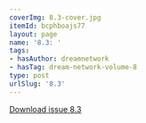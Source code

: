 ```yaml
---
coverImg: 8.3-cover.jpg
itemId: bcphboajs77
layout: page
name: '8.3: '
tags:
- hasAuthor: dreamnetwork
- hasTag: dream-network-volume-8
type: post
urlSlug: '8.3'
---
```

<a href="../files/pdfs/Volume_8/8.3-Dream-Network-Bulletin_Volume-8-Number-3.pdf" download="">Download issue 8.3</a>